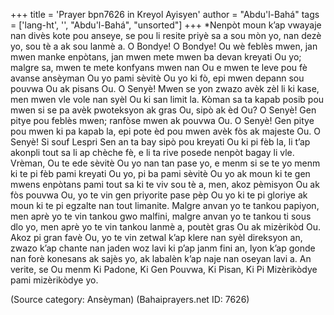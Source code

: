 +++
title = 'Prayer bpn7626 in Kreyol Ayisyen'
author = "Abdu'l-Bahá"
tags = ['lang-ht', '', "Abdu'l-Bahá", "unsorted"]
+++
*Nenpòt moun k’ap vwayaje nan divès kote pou anseye, se pou li resite priyè sa a sou mòn yo, nan dezè yo, sou tè a ak sou lanmè a.
O Bondye! O Bondye! Ou wè feblès mwen, jan mwen manke enpòtans, jan mwen mete mwen ba devan kreyati Ou yo; malgre sa, mwen te mete konfyans mwen nan Ou e mwen te leve pou fè avanse ansèyman Ou yo pami sèvitè Ou yo ki fò, epi mwen depann sou pouvwa Ou ak pisans Ou. 
O Senyè! Mwen se yon zwazo avèk zèl li ki kase, men mwen vle vole nan syèl Ou ki san limit la. Kòman sa ta kapab posib pou mwen si se pa avèk pwoteksyon ak gras Ou, sipò ak èd Ou? 
O Senyè! Gen pitye pou feblès mwen; ranfòse mwen ak pouvwa Ou. O Senyè! Gen pitye pou mwen ki pa kapab la, epi pote èd pou mwen avèk fòs ak majeste Ou. 
O Senyè! Si souf Lespri Sen an ta bay sipò pou kreyati Ou ki pi fèb la, li t’ap akonpli tout sa li ap chèche fè, e li ta rive posede nenpòt bagay li vle. Vrèman, Ou te ede sèvitè Ou yo nan tan pase yo, e menm si se te yo menm ki te pi fèb pami kreyati Ou yo, pi ba pami sèvitè Ou yo ak moun ki te gen mwens enpòtans pami tout sa ki te viv sou tè a, men, akoz pèmisyon Ou ak fòs pouvwa Ou, yo te vin gen priyorite pase pèp Ou yo ki te pi gloriye ak moun ki te pi egzalte nan tout limanite. Malgre anvan yo te tankou papiyon, men aprè yo te vin tankou gwo malfini, malgre anvan yo te tankou ti sous dlo yo, men aprè yo te vin tankou lanmè a, poutèt gras Ou ak mizèrikòd Ou. Akoz pi gran favè Ou, yo te vin zetwal k’ap klere nan syèl direksyon an, zwazo k’ap chante nan jaden woz lavi ki p’ap janm fini an, lyon k’ap gonde nan forè konesans ak sajès yo, ak labalèn k’ap naje nan oseyan lavi a. 
An verite, se Ou menm Ki Padone, Ki Gen Pouvwa, Ki Pisan, Ki Pi Mizèrikòdye pami mizèrikòdye yo.

(Source category: Ansèyman)
(Bahaiprayers.net ID: 7626)
